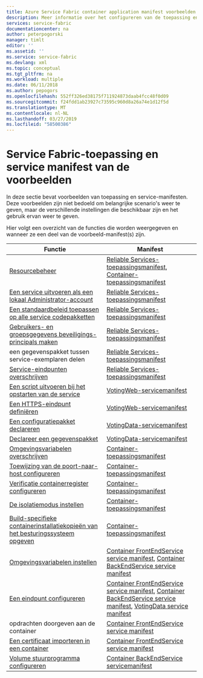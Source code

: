 ```yaml
---
title: Azure Service Fabric container application manifest voorbeelden | Microsoft Docs
description: Meer informatie over het configureren van de toepassing en service-manifest instellingen voor een Service Fabric-toepassing.
services: service-fabric
documentationcenter: na
author: peterpogorski
manager: timlt
editor: ''
ms.assetid: ''
ms.service: service-fabric
ms.devlang: xml
ms.topic: conceptual
ms.tgt_pltfrm: na
ms.workload: multiple
ms.date: 06/11/2018
ms.author: pepogors
ms.openlocfilehash: 552ff326ed38175f711924873daab4fcc48f0d09
ms.sourcegitcommit: f24fdd1ab23927c73595c960d8a26a74e1d12f5d
ms.translationtype: MT
ms.contentlocale: nl-NL
ms.lasthandoff: 03/27/2019
ms.locfileid: "58500386"
---
```

# <a name="service-fabric-application-and-service-manifest-examples"></a>Service Fabric-toepassing en service manifest van de voorbeelden
In deze sectie bevat voorbeelden van toepassing en service-manifesten. Deze voorbeelden zijn niet bedoeld om belangrijke scenario's weer te geven, maar de verschillende instellingen die beschikbaar zijn en het gebruik ervan weer te geven. 

Hier volgt een overzicht van de functies die worden weergegeven en wanneer ze een deel van de voorbeeld-manifest(s) zijn.

|Functie|Manifest|
|---|---|
|[Resourcebeheer](service-fabric-resource-governance.md)|[Reliable Services-toepassingsmanifest](service-fabric-manifest-example-reliable-services-app.md#application-manifest), [Container-toepassingsmanifest](service-fabric-manifest-example-container-app.md#application-manifest)|
|[Een service uitvoeren als een lokaal Administrator-account](service-fabric-application-runas-security.md)|[Reliable Services-toepassingsmanifest](service-fabric-manifest-example-reliable-services-app.md#application-manifest)|
|[Een standaardbeleid toepassen op alle service codepakketten](service-fabric-application-runas-security.md#apply-a-default-policy-to-all-service-code-packages)|[Reliable Services-toepassingsmanifest](service-fabric-manifest-example-reliable-services-app.md#application-manifest)|
|[Gebruikers- en groepsgegevens beveiligings-principals maken](service-fabric-application-runas-security.md)|[Reliable Services-toepassingsmanifest](service-fabric-manifest-example-reliable-services-app.md#application-manifest)|
|een gegevenspakket tussen service-exemplaren delen|[Reliable Services-toepassingsmanifest](service-fabric-manifest-example-reliable-services-app.md#application-manifest)|
|[Service-eindpunten overschrijven](service-fabric-service-manifest-resources.md#overriding-endpoints-in-servicemanifestxml)|[Reliable Services-toepassingsmanifest](service-fabric-manifest-example-reliable-services-app.md#application-manifest)|
|[Een script uitvoeren bij het opstarten van de service](service-fabric-run-script-at-service-startup.md)|[VotingWeb-servicemanifest](service-fabric-manifest-example-reliable-services-app.md#votingweb-service-manifest)|
|[Een HTTPS-eindpunt definiëren](service-fabric-tutorial-dotnet-app-enable-https-endpoint.md#define-an-https-endpoint-in-the-service-manifest)|[VotingWeb-servicemanifest](service-fabric-manifest-example-reliable-services-app.md#votingweb-service-manifest)|
|[Een configuratiepakket declareren](service-fabric-application-and-service-manifests.md)|[VotingData-servicemanifest](service-fabric-manifest-example-reliable-services-app.md#votingdata-service-manifest)|
|[Declareer een gegevenspakket](service-fabric-application-and-service-manifests.md)|[VotingData-servicemanifest](service-fabric-manifest-example-reliable-services-app.md#votingdata-service-manifest)|
|[Omgevingsvariabelen overschrijven](service-fabric-get-started-containers.md#configure-and-set-environment-variables)|[Container-toepassingsmanifest](service-fabric-manifest-example-container-app.md#application-manifest)|
|[Toewijzing van de poort-naar-host configureren](service-fabric-get-started-containers.md#configure-container-port-to-host-port-mapping-and-container-to-container-discovery)| [Container-toepassingsmanifest](service-fabric-manifest-example-container-app.md#application-manifest)|
|[Verificatie containerregister configureren](service-fabric-get-started-containers.md#configure-container-registry-authentication)|[Container-toepassingsmanifest](service-fabric-manifest-example-container-app.md#application-manifest)|
|[De isolatiemodus instellen](service-fabric-get-started-containers.md#configure-isolation-mode)|[Container-toepassingsmanifest](service-fabric-manifest-example-container-app.md#application-manifest)|
|[Build-specifieke containerinstallatiekopieën van het besturingssysteem opgeven](service-fabric-get-started-containers.md#specify-os-build-specific-container-images)|[Container-toepassingsmanifest](service-fabric-manifest-example-container-app.md#application-manifest)|
|[Omgevingsvariabelen instellen](service-fabric-get-started-containers.md#configure-and-set-environment-variables)|[Container FrontEndService service manifest](service-fabric-manifest-example-container-app.md#frontendservice-service-manifest), [Container BackEndService service manifest](service-fabric-manifest-example-container-app.md#backendservice-service-manifest)|
|[Een eindpunt configureren](service-fabric-get-started-containers.md#configure-communication)|[Container FrontEndService service manifest](service-fabric-manifest-example-container-app.md#frontendservice-service-manifest), [Container BackEndService service manifest](service-fabric-manifest-example-container-app.md#backendservice-service-manifest), [VotingData service manifest](service-fabric-manifest-example-reliable-services-app.md#votingdata-service-manifest)|
|opdrachten doorgeven aan de container|[Container FrontEndService service manifest](service-fabric-manifest-example-container-app.md#frontendservice-service-manifest)|
|[Een certificaat importeren in een container](service-fabric-securing-containers.md)|[Container FrontEndService service manifest](service-fabric-manifest-example-container-app.md#frontendservice-service-manifest)|
|[Volume stuurprogramma configureren](service-fabric-containers-volume-logging-drivers.md)|[Container BackEndService servicemanifest](service-fabric-manifest-example-container-app.md#backendservice-service-manifest)|

